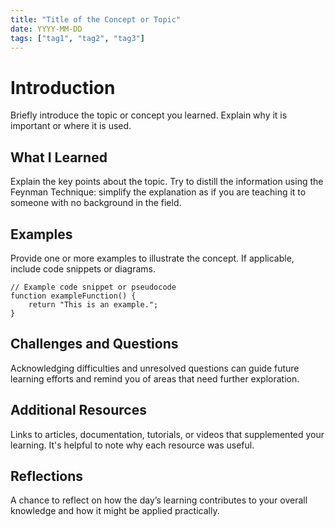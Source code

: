 ```yaml
---
title: "Title of the Concept or Topic"
date: YYYY-MM-DD
tags: ["tag1", "tag2", "tag3"]
---
```


# Introduction

Briefly introduce the topic or concept you learned. Explain why it is important or where it is used.

## What I Learned

Explain the key points about the topic. Try to distill the information using the Feynman Technique: simplify the explanation as if you are teaching it to someone with no background in the field.

## Examples

Provide one or more examples to illustrate the concept. If applicable, include code snippets or diagrams.

```language
// Example code snippet or pseudocode
function exampleFunction() {
    return "This is an example.";
}
```

## Challenges and Questions

Acknowledging difficulties and unresolved questions can guide future learning efforts and remind you of areas that need further exploration.

## Additional Resources

Links to articles, documentation, tutorials, or videos that supplemented your learning. It's helpful to note why each resource was useful.

## Reflections

A chance to reflect on how the day’s learning contributes to your overall knowledge and how it might be applied practically.

